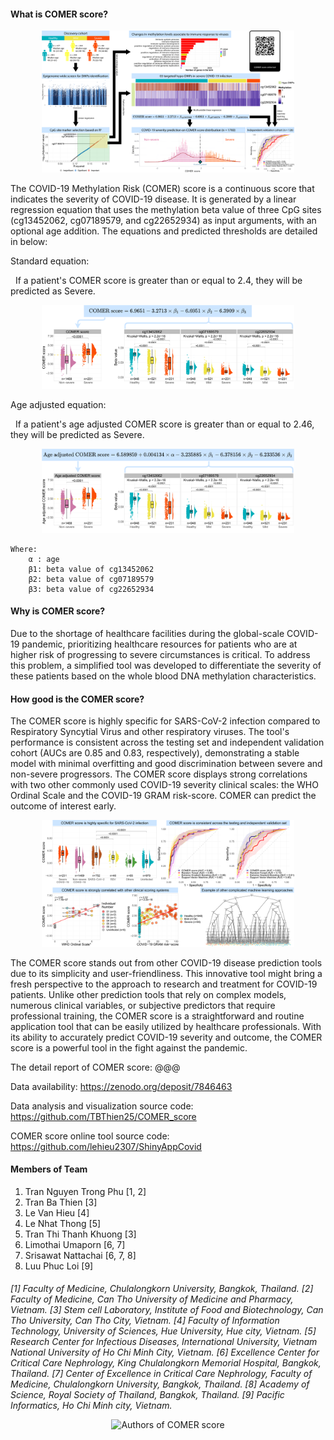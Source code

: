 #### What is COMER score?

<p align="center">
  <img src="https://raw.githubusercontent.com/lehieu2307/ShinyAppCovid/main/graphical_abstract.png"  title="Graphical abstract" style="max-width: 80%; max-height: 80%;">
</p>

The COVID-19 Methylation Risk (COMER) score is a continuous score that indicates the severity of COVID-19 disease. It is generated by a linear regression equation that uses the methylation beta value of three CpG sites (cg13452062, cg07189579, and cg22652934) as input arguments, with an optional age addition. The equations and predicted thresholds are detailed in below:

Standard equation:

&nbsp; If a patient's COMER score is greater than or equal to 2.4, they will be predicted as Severe.

<p align="center">
  <img src="https://raw.githubusercontent.com/lehieu2307/ShinyAppCovid/main/About_1_COMER_standard.png"  title="Standard COMER score equation" style="max-width: 80%; max-height: 80%;">
</p>

Age adjusted equation:

&nbsp; If a patient's age adjusted COMER score is greater than or equal to 2.46, they will be predicted as Severe.

<p align="center">
  <img src="https://raw.githubusercontent.com/lehieu2307/ShinyAppCovid/main/About_2_COMER_extend.png"  title="Age adjusted COMER score equation" style="max-width: 80%; max-height: 80%;">
</p>

    Where:
        α : age
        β1: beta value of cg13452062
        β2: beta value of cg07189579
        β3: beta value of cg22652934

#### Why is COMER score?

Due to the shortage of healthcare facilities during the global-scale COVID-19 pandemic, prioritizing healthcare resources for patients who are at higher risk of progressing to severe circumstances is critical. To address this problem, a simplified tool was developed to differentiate the severity of these patients based on the whole blood DNA methylation characteristics.

#### How good is the COMER score?

The COMER score is highly specific for SARS-CoV-2 infection compared to Respiratory Syncytial Virus and other respiratory viruses. The tool's performance is consistent across the testing set and independent validation cohort (AUCs are 0.85 and 0.83, respectively), demonstrating a stable model with minimal overfitting and good discrimination between severe and non-severe progressors. The COMER score displays strong correlations with two other commonly used COVID-19 severity clinical scales: the WHO Ordinal Scale and the COVID-19 GRAM risk-score. COMER can predict the outcome of interest early.

<p align="center">
  <img src="https://raw.githubusercontent.com/lehieu2307/ShinyAppCovid/main/About_3_good_COMER.png"  title="How good is COMER score?" style="max-width: 80%; max-height: 80%;">
</p>

The COMER score stands out from other COVID-19 disease prediction tools due to its simplicity and user-friendliness. This innovative tool might bring a fresh perspective to the approach to research and treatment for COVID-19 patients. Unlike other prediction tools that rely on complex models, numerous clinical variables, or subjective predictors that require professional training, the COMER score is a straightforward and routine application tool that can be easily utilized by healthcare professionals. With its ability to accurately predict COVID-19 severity and outcome, the COMER score is a powerful tool in the fight against the pandemic.

The detail report of COMER score: @@@

Data availability: https://zenodo.org/deposit/7846463

Data analysis and visualization source code: https://github.com/TBThien25/COMER_score

COMER score online tool source code: https://github.com/lehieu2307/ShinyAppCovid

#### Members of Team

1. Tran Nguyen Trong Phu [1, 2]
2. Tran Ba Thien [3]
3. Le Van Hieu [4]
4. Le Nhat Thong [5]
5. Tran Thi Thanh Khuong [3]
6. Limothai Umaporn [6, 7]
7. Srisawat Nattachai [6, 7, 8]
8. Luu Phuc Loi [9]

####

_[1] Faculty of Medicine, Chulalongkorn University, Bangkok, Thailand._
_[2] Faculty of Medicine, Can Tho University of Medicine and Pharmacy, Vietnam._
_[3] Stem cell Laboratory, Institute of Food and Biotechnology, Can Tho University, Can Tho City, Vietnam._
_[4] Faculty of Information Technology, University of Sciences, Hue University, Hue city, Vietnam._
_[5] Research Center for Infectious Diseases, International University, Vietnam National University of Ho Chi Minh City, Vietnam._
_[6] Excellence Center for Critical Care Nephrology, King Chulalongkorn Memorial Hospital, Bangkok, Thailand._
_[7] Center of Excellence in Critical Care Nephrology, Faculty of Medicine, Chulalongkorn University, Bangkok, Thailand._
_[8] Academy of Science, Royal Society of Thailand, Bangkok, Thailand._
_[9] Pacific Informatics, Ho Chi Minh city, Vietnam._

 <p align="center">
  <img src="https://raw.githubusercontent.com/lehieu2307/ShinyAppCovid/main/Avatar.png"  title="Authors of COMER score" style="max-width: 100%; max-height: 100%;">
</p>
